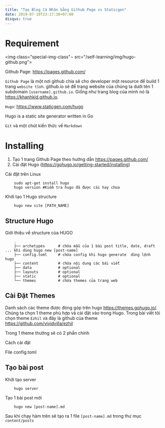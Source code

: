```yaml
---
title: "Tạo Blog Cá Nhân bằng Github Page vs Staticgen"
date: 2019-07-18T23:17:30+07:00
disqus: true
---
```


# Requirement

<img class="special-img-class"¬ src="/self-learning/img/hugo-github.png">

Github Page: <https://pages.github.com/>

`Github Page` là một nơi github chia sẽ cho developer một resource để build 1 trang `website tĩnh`. github.io sẽ để trang website của chúng ta dưới tên 1 subdomain `[username].github.io`. Giống như trang blog của mình nó là <https://khanhkid.github.io>. 

`Hugo`: <https://www.staticgen.com/hugo>

Hugo is a static site generator written in Go


`Git` và một chút kiến thức về  `Markdown`

# Installing 

1. Tạo 1 trang Github Page theo hướng dẫn https://pages.github.com/
2. Cài đặt Hugo (https://gohugo.io/getting-started/installing)

Cài đặt trên Linux
        
        sudo apt-get install hugo
        hugo version #Kiểm tra hugo đã được cài hay chưa 

Khởi tạo 1 Hugo structure 

        hugo new site [PATH_NAME]

## Structure Hugo

Giới thiệu về  structure của HUGO

        .
        ├── archetypes      # chứa mẫu của 1 bài post title, date, draft ... khi dùng hugo new [post-name]
        ├── config.toml     # chứa config khi hugo generate  dùng lệnh hugo
        ├── content         # chứa nội dung các bài viết
        ├── data            # optional
        ├── layouts         # optional
        ├── static          # optional
        └── themes          # chứa themes của trang web

## Cài Đặt Themes

Danh sách các theme được đóng góp trên hugo https://themes.gohugo.io/. Chúng ta chọn 1 theme phù hợp và cài đặt vào trong Hugo. Trong bài viết tôi chọn theme `Ezhil` và đây là github của theme https://github.com/vividvilla/ezhil

Trong 1 theme thường sẽ có 2 phần chính 

Cách cài đặt

File config.toml

## Tạo bài post

Khởi tạo server 

        hugo server

Tạo 1 bài post mới 

        hugo new [post-name].md

Sau khi chạy hàm trên sẽ tạo ra 1 file `[post-name].md` trong thư mục `content/posts`


